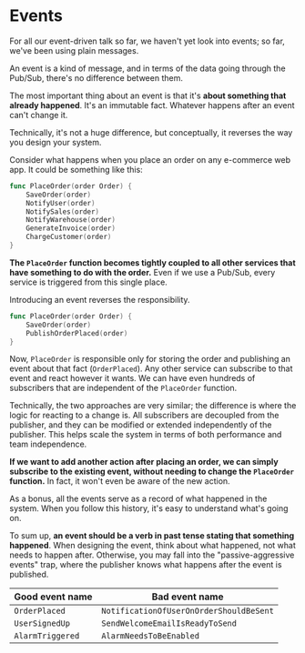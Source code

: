 # Events

For all our event-driven talk so far, we haven't yet look into events; so far, we've been using plain messages.

An event is a kind of message, and in terms of the data going through the Pub/Sub, there's no difference between them.

The most important thing about an event is that it's **about something that already happened**.
It's an immutable fact.
Whatever happens after an event can't change it.

Technically, it's not a huge difference, but conceptually, it reverses the way you design your system.

Consider what happens when you place an order on any e-commerce web app. It could be something like this:

```go
func PlaceOrder(order Order) {
	SaveOrder(order)
	NotifyUser(order)
	NotifySales(order)
	NotifyWarehouse(order)
	GenerateInvoice(order)
	ChargeCustomer(order)
}
```

**The `PlaceOrder` function becomes tightly coupled to all other services that have something to do with the order.**
Even if we use a Pub/Sub, every service is triggered from this single place.

Introducing an event reverses the responsibility.

```go
func PlaceOrder(order Order) {
	SaveOrder(order)
	PublishOrderPlaced(order)
}
```

Now, `PlaceOrder` is responsible only for storing the order and publishing an event about that fact (`OrderPlaced`).
Any other service can subscribe to that event and react however it wants.
We can have even hundreds of subscribers that are independent of the `PlaceOrder` function.

Technically, the two approaches are very similar; the difference is where the logic for reacting to a change is.
All subscribers are decoupled from the publisher, and they can be modified or extended independently of the publisher.
This helps scale the system in terms of both performance and team independence.

**If we want to add another action after placing an order, we can simply subscribe to the existing event,
without needing to change the `PlaceOrder` function.** In fact, it won't even be aware of the new action.

As a bonus, all the events serve as a record of what happened in the system.
When you follow this history, it's easy to understand what's going on.

To sum up, **an event should be a verb in past tense stating that something happened**.
When designing the event, think about what happened, not what needs to happen after.
Otherwise, you may fall into the "passive-aggressive events" trap,
where the publisher knows what happens after the event is published.

| Good event name  | Bad event name                          |
|------------------|-----------------------------------------|
| `OrderPlaced`    | `NotificationOfUserOnOrderShouldBeSent` |
| `UserSignedUp`   | `SendWelcomeEmailIsReadyToSend`         |
| `AlarmTriggered` | `AlarmNeedsToBeEnabled`                 |
